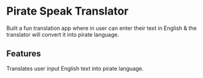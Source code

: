 # Pirate Speak Translator

Built a fun translation app where in user can enter their text in English & the translator will convert it into pirate language.

## Features

Translates user input English text into pirate language.
